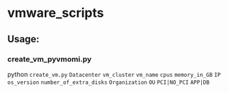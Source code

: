 vmware_scripts
==============

## Usage:

### create_vm_pyvmomi.py
python `create_vm.py` `Datacenter` `vm_cluster` `vm_name` `cpus` `memory_in_GB` `IP` `os_version` `number_of_extra_disks` `Organization` `OU` `PCI|NO_PCI` `APP|DB`
